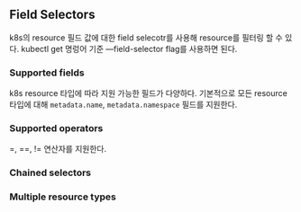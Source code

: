 ## Field Selectors
k8s의 resource 필드 값에 대한 field selecotr를 사용해 resource를 필터링 할 수 있다. kubectl get 명렁어 기준 —field-selector flag를 사용하면 된다.

### Supported fields
k8s resource 타입에 따라 지원 가능한 필드가 다양하다. 기본적으로 모든 resource 타입에 대해 `metadata.name`, `metadata.namespace` 필드를 지원한다. 

### Supported operators
=, ==, != 연산자를 지원한다.

### Chained selectors

### Multiple resource types